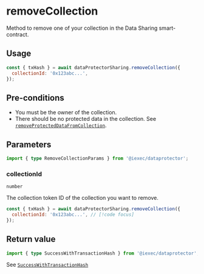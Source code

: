 # removeCollection

Method to remove one of your collection in the Data Sharing smart-contract.

## Usage

```js
const { txHash } = await dataProtectorSharing.removeCollection({
  collectionId: '0x123abc...',
});
```

## Pre-conditions

- You must be the owner of the collection.
- There should be no protected data in the collection. See
  [`removeProtectedDataFromCollection`](./removeProtectedDataFromCollection.md).

## Parameters

```ts twoslash
import { type RemoveCollectionParams } from '@iexec/dataprotector';
```

### collectionId

`number`

The collection token ID of the collection you want to remove.

```js
const { txHash } = await dataProtectorSharing.removeCollection({
  collectionId: '0x123abc...', // [!code focus]
});
```

## Return value

```ts twoslash
import { type SuccessWithTransactionHash } from '@iexec/dataprotector';
```

See [`SuccessWithTransactionHash`](../../types.md#successwithtransactionhash)
